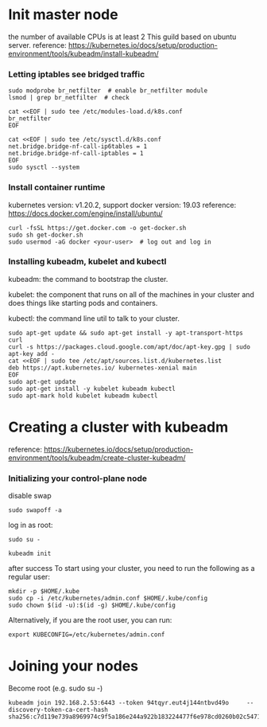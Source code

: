 # Init master node
the number of available CPUs is at least 2
This guild based on ubuntu server.
reference: https://kubernetes.io/docs/setup/production-environment/tools/kubeadm/install-kubeadm/

### Letting iptables see bridged traffic
```
sudo modprobe br_netfilter  # enable br_netfilter module 
lsmod | grep br_netfilter  # check
```

```
cat <<EOF | sudo tee /etc/modules-load.d/k8s.conf
br_netfilter
EOF

cat <<EOF | sudo tee /etc/sysctl.d/k8s.conf
net.bridge.bridge-nf-call-ip6tables = 1
net.bridge.bridge-nf-call-iptables = 1
EOF
sudo sysctl --system
```

### Install container runtime

kubernetes version: v1.20.2, support docker version: 19.03
reference: https://docs.docker.com/engine/install/ubuntu/
```
curl -fsSL https://get.docker.com -o get-docker.sh
sudo sh get-docker.sh
sudo usermod -aG docker <your-user>  # log out and log in
```

### Installing kubeadm, kubelet and kubectl

kubeadm: the command to bootstrap the cluster.

kubelet: the component that runs on all of the machines in your cluster and does things like starting pods and containers.

kubectl: the command line util to talk to your cluster.

```
sudo apt-get update && sudo apt-get install -y apt-transport-https curl
curl -s https://packages.cloud.google.com/apt/doc/apt-key.gpg | sudo apt-key add -
cat <<EOF | sudo tee /etc/apt/sources.list.d/kubernetes.list
deb https://apt.kubernetes.io/ kubernetes-xenial main
EOF
sudo apt-get update
sudo apt-get install -y kubelet kubeadm kubectl
sudo apt-mark hold kubelet kubeadm kubectl
```

# Creating a cluster with kubeadm

reference: https://kubernetes.io/docs/setup/production-environment/tools/kubeadm/create-cluster-kubeadm/

### Initializing your control-plane node

disable swap
```
sudo swapoff -a
```


log in as root:
```
sudo su -
```

```
kubeadm init
```

after success
To start using your cluster, you need to run the following as a regular user:
```
mkdir -p $HOME/.kube
sudo cp -i /etc/kubernetes/admin.conf $HOME/.kube/config
sudo chown $(id -u):$(id -g) $HOME/.kube/config
```
Alternatively, if you are the root user, you can run:
```
export KUBECONFIG=/etc/kubernetes/admin.conf
```

# Joining your nodes

Become root (e.g. sudo su -)
```
kubeadm join 192.168.2.53:6443 --token 94tqyr.eut4j144ntbvd49o     --discovery-token-ca-cert-hash sha256:c7d119e739a8969974c9f5a186e244a922b183224477f6e978cd0260b02c5471
```

